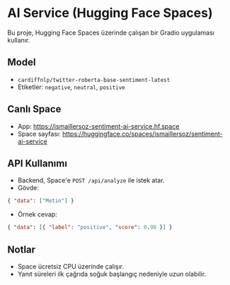 # AI Service (Hugging Face Spaces)

Bu proje, Hugging Face Spaces üzerinde çalışan bir Gradio uygulaması kullanır.

## Model
- `cardiffnlp/twitter-roberta-base-sentiment-latest`
- Etiketler: `negative`, `neutral`, `positive`

## Canlı Space
- App: https://ismaillersoz-sentiment-ai-service.hf.space
- Space sayfası: https://huggingface.co/spaces/ismaillersoz/sentiment-ai-service

## API Kullanımı
- Backend, Space'e `POST /api/analyze` ile istek atar.
- Gövde:
```json
{ "data": ["Metin"] }
```
- Örnek cevap:
```json
{ "data": [{ "label": "positive", "score": 0.98 }] }
```

## Notlar
- Space ücretsiz CPU üzerinde çalışır.
- Yanıt süreleri ilk çağrıda soğuk başlangıç nedeniyle uzun olabilir.


